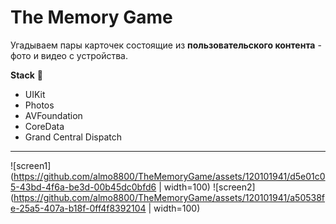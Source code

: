 # The Memory Game 
Угадываем пары карточек состоящие из **пользовательского контента** - фото и видео с устройства. 

**Stack** :wrench: 
- UIKit
- Photos
- AVFoundation
- CoreData
- Grand Central Dispatch
---
![screen1](https://github.com/almo8800/TheMemoryGame/assets/120101941/d5e01c05-43bd-4f6a-be3d-00b45dc0bfd6 | width=100)
![screen2](https://github.com/almo8800/TheMemoryGame/assets/120101941/a50538fe-25a5-407a-b18f-0ff4f8392104 | width=100)
